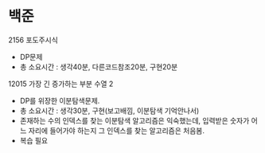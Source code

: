 # 백준
2156 포도주시식
- DP문제
- 총 소요시간 : 생각40분, 다른코드참조20분, 구현20분

12015 가장 긴 증가하는 부분 수열 2
- DP를 위장한 이분탐색문제.
- 총 소요시간 : 생각30분, 구현(보고배낌, 이분탐색 기억안나서)
- 존재하는 수의 인덱스를 찾는 이분탐색 알고리즘은 익숙했는데, 입력받은 숫자가 어느 자리에 들어가야 하는지 그 인덱스를 찾는 알고리즘은 처음봄.
- 복습 필요
